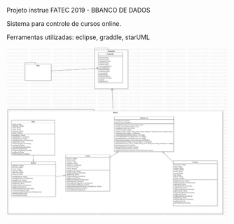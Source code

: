 Projeto instrue FATEC 2019 - BBANCO DE DADOS

Sistema para controle de cursos online.

Ferramentas utilizadas: eclipse, graddle, starUML

![UML](uml/UML.jpg)